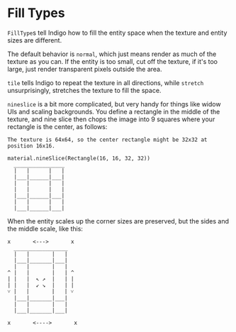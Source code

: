# Fill Types

`FillType`s tell Indigo how to fill the entity space when the texture and entity sizes are different.

The default behavior is `normal`, which just means render as much of the texture as you can. If the entity is too small, cut off the texture, if it's too large, just render transparent pixels outside the area.

`tile` tells Indigo to repeat the texture in all directions, while `stretch` unsurprisingly, stretches the texture to fill the space.

`nineslice` is a bit more complicated, but very handy for things like widow UIs and scaling backgrounds. You define a rectangle in the middle of the texture, and nine slice then chops the image into 9 squares where your rectangle is the center, as follows:

```
The texture is 64x64, so the center rectangle might be 32x32 at position 16x16.

material.nineSlice(Rectangle(16, 16, 32, 32))
  ________________
  |   |      |   |
  |___|______|___|
  |   |      |   |
  |   |      |   |
  |___|______|___|
  |   |      |   |
  |___|______|___|

```

When the entity scales up the corner sizes are preserved, but the sides and the middle scale, like this:

```
x       <--->       x
  _________________
  |   |       |   |
  |___|_______|___|
  |   |       |   |
^ |   |       |   | ^
| |   |  ↖ ↗  |   | |
| |   |  ↙ ↘  |   | |
˅ |   |       |   | ˅
  |___|_______|___|
  |   |       |   |
  |___|_______|___|
   
x       <---->       x

```